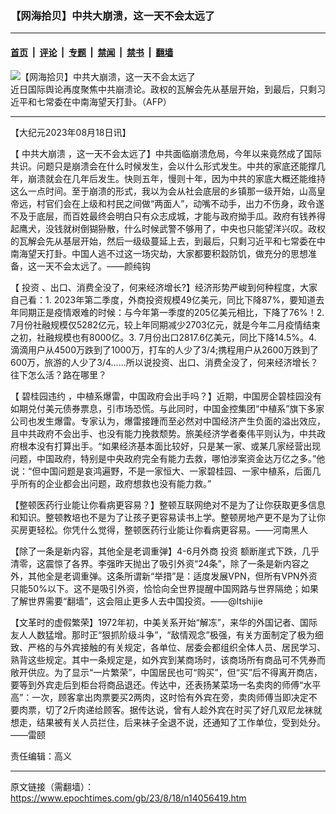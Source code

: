### 【网海拾贝】中共大崩溃，这一天不会太远了

---

#### [首页](../../../..?n14056419) &nbsp;|&nbsp; [评论](../../../../../epoch-comment?n14056419) &nbsp;|&nbsp; [专题](../../../../../epoch-special?n14056419) &nbsp;|&nbsp; [禁闻](../../../../../epoch-news?n14056419) &nbsp;|&nbsp; [禁书](../../../../../books?n14056419) &nbsp;|&nbsp; [翻墙](https://github.com/gfw-breaker/nogfw/blob/master/README.md?n14056419)


<div><img alt="【网海拾贝】中共大崩溃，这一天不会太远了" class="attachment-djy_600_400 size-djy_600_400 wp-post-image" src="https://i.epochtimes.com/assets/uploads/2015/03/1311140245122482.jpg"/>
<div class="caption">
 近日国际舆论再度聚焦中共崩溃论。政权的瓦解会先从基层开始，到最后，只剩习近平和七常委在中南海望天打卦。（AFP）
</div></div><hr/><div class="post_content" id="artbody" itemprop="articleBody">
 <!-- article content begin -->
 <p>
  【大纪元2023年08月18日讯】
 </p>
 <p>
  【
  <ok href="https://www.epochtimes.com/gb/tag/%E4%B8%AD%E5%85%B1%E5%A4%A7%E5%B4%A9%E6%BA%83.html">
   中共大崩溃
  </ok>
  ，这一天不会太远了】中共面临崩溃危局，今年以来竟然成了国际共识。问题只是崩溃会在什么时候发生，会以什么形式发生。中共的家底还能撑几年，崩溃就会在几年后发生。快则五年，慢则十年，因为中共的家底大概还能维持这么一点时间。至于崩溃的形式，我以为会从社会底层的乡镇那一级开始，山高皇帝远，村官们会在上级和村民之间做“两面人”，动嘴不动手，出力不伤身，政令遂不及于底层，而百姓最终会明白只有众志成城，才能与政府拗手瓜。政府有钱养得起鹰犬，没钱就树倒猢狲散，什么时候武警不够用了，中央也只能望洋兴叹。政权的瓦解会先从基层开始，然后一级级蔓延上去，到最后，只剩习近平和七常委在中南海望天打卦。中国人逃不过这一场灾劫，大家都要积縠防饥，做充分的思想准备，这一天不会太远了。——颜纯钩
 </p>
 <p>
  【
  <ok href="https://www.epochtimes.com/gb/tag/%E6%8A%95%E8%B5%84.html">
   投资
  </ok>
  、出口、消费全没了，何来经济增长?】经济形势严峻到何种程度，大家自己看：1. 2023年第二季度，外商投资规模49亿美元，同比下降87%，要知道去年同期正是疫情艰难的时候：与今年第一季度的205亿美元相比，下降了76%！2. 7月份社融规模仅5282亿元，较上年同期减少2703亿元，就是今年二月疫情结束之初，社融规模也有8000亿。3. 7月份出口2817.6亿美元，同比下降14.5%。4. 滴滴用户从4500万跌到了1000万，打车的人少了3/4;携程用户从2600万跌到了600万，旅游的人少了3/4……所以说投资、出口、消费全没了，何来经济增长？往下怎么活？路在哪里？
 </p>
 <p>
  【
  <ok href="https://www.epochtimes.com/gb/tag/%E7%A2%A7%E6%A1%82%E5%9B%AD%E8%BF%9D%E7%BA%A6.html">
   碧桂园违约
  </ok>
  ，中植系爆雷，中国政府会出手吗？】近期，中国房企碧桂园没有如期兑付美元债券票息，引市场恐慌。与此同时，中国金控集团“中植系”旗下多家公司也发生爆雷。专家认为，爆雷接踵而至必然对中国经济产生负面的溢出效应，且中共政府不会出手、也没有能力挽救颓势。旅美经济学者秦伟平则认为，中共政府根本没有打算出手。“如果经济基本面比较好，只是某一家、或某几家经营出现问题，中国政府，特别是中央政府完全有能力去救，哪怕涉案资金达万亿之多。”他说：“但中国问题是哀鸿遍野，不是一家恒大、一家碧桂园、一家中植系，后面几乎所有的企业都会出问题，政府想救也没有能力救。”
 </p>
 <p>
  【整顿医药行业能让你看病更容易？】整顿互联网绝对不是为了让你获取更多信息和知识。整顿教培也不是为了让孩子更容易读书上学。整顿房地产更不是为了让你买房更轻松。你凭什么觉得，整顿医药行业能让你看病更容易。——河南黑人
 </p>
 <p>
  【除了一条是新内容，其他全是老调重弹】4-6月外商
  <ok href="https://www.epochtimes.com/gb/tag/%E6%8A%95%E8%B5%84.html">
   投资
  </ok>
  额断崖式下跌，几乎清零，这震惊了各界。李强昨天抛出了吸引外资“24条”，除了一条是新内容之外，其他全是老调重弹。这条所谓新“举措”是：适度发展VPN，但所有VPN外资只能50%以下。这不是吸引外资，恰恰向全世界提醒中国网路与世界隔绝；如果了解世界需要“翻墙”，这会阻止更多人去中国投资。——@ltshijie
 </p>
 <p>
  【文革时的虚假繁荣】1972年初，中美关系开始“解冻”，来华的外国记者、国际友人人数猛增。那时正“狠抓阶级斗争”，“敌情观念”极强，有关方面制定了极为细致、严格的与外宾接触的有关规定，各单位、居委会都组织全体人员、居民学习、熟背这些规定。其中一条规定是，如外宾到某商场时，该商场所有商品可不凭券而敞开供应。为了显示“一片繁荣”，中国居民也可“购买”，但“买”后不得离开商店，要等到外宾走后到柜台将商品退还。传达中，还表扬某菜场一名卖肉的师傅“水平高”：一次，顾客拿出肉票要买2两肉，这时恰有外宾在旁，卖肉师傅当即决定不要肉票，切了2斤肉递给顾客。据传达说，曾有人趁外宾在时买了好几双尼龙袜就想走，结果被有关人员拦住，后来袜子全退不说，还通知了工作单位，受到处分。——雷颐
 </p>
 <p>
  责任编辑：高义
 </p>
 <!-- article content end -->
 <div id="below_article_ad">
 </div>
</div>


---

原文链接（需翻墙）：https://www.epochtimes.com/gb/23/8/18/n14056419.htm